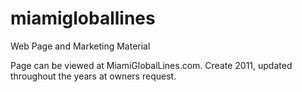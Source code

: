 # miamigloballines
Web Page and Marketing Material

Page can be viewed at MiamiGlobalLines.com.
Create 2011, updated throughout the years at owners request. 
